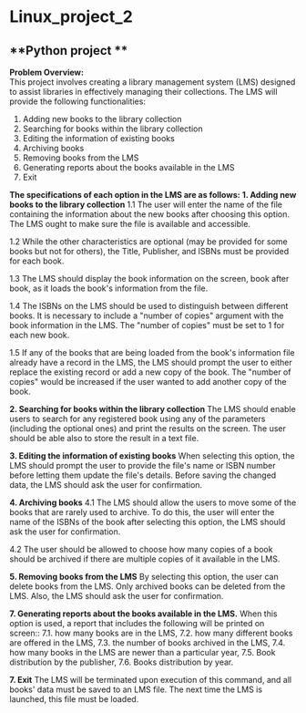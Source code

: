 # Linux_project_2
**Python project **
----------------------------------------
**Problem Overview:**  
This project involves creating a library management system (LMS) designed to assist libraries in effectively 
managing their collections. The LMS will provide the following functionalities: 
1. Adding new books to the library collection 
2. Searching for books within the library collection 
3. Editing the information of existing books 
4. Archiving books 
5. Removing books from the LMS 
6. Generating reports about the books available in the LMS 
7. Exit


**The specifications of each option in the LMS are as follows:**
**1. Adding new books to the library collection** 
1.1 The user will enter the name of the file containing the information about the new books after choosing this option. The LMS ought to make sure the file is available and accessible.  
  
1.2 While the other characteristics are optional (may be provided for some books but not for others), the Title, Publisher, and ISBNs must be provided for each book.
    
1.3 The LMS should display the book information on the screen, book after book, as it loads the book's information from the file.
   
1.4 The ISBNs on the LMS should be used to distinguish between different books. It is necessary to include a "number of copies" argument with the book information in the LMS. The "number of copies" must be set to 1 for each new book.
   
1.5 If any of the books that are being loaded from the book's information file already have a record in the LMS, the LMS should prompt the user to either replace the existing record or add a new copy of the book. The "number of copies" would be increased if the user wanted to add another copy of the book. 


**2. Searching for books within the library collection** 
The LMS should enable users to search for any registered book using any of the parameters (including the optional ones) and print the results on the screen. The user should be able also to store the result in a text file. 


**3. Editing the information of existing books**
When selecting this option, the LMS should prompt the user to provide the file's name or ISBN number before letting them update the file's details. Before saving the changed data, the LMS should ask the user for confirmation.


**4. Archiving books**
4.1 The LMS should allow the users to move some of the books that are rarely used to archive. To do this, the user will enter the name of the ISBNs of the book after selecting this option, the LMS should ask the user for confirmation. 

4.2 The user should be allowed to choose how many copies of a book should be archived if there are multiple copies of it available in the LMS. 


**5. Removing books from the LMS**
By selecting this option, the user can delete books from the LMS. Only archived books can be deleted from the LMS. Also, the LMS should ask the user for confirmation.


**7. Generating reports about the books available in the LMS.**
When this option is used, a report that includes the following will be printed on screen:: 
7.1. how many books are in the LMS, 
7.2. how many different books are offered in the LMS, 
7.3. the number of books archived in the LMS, 
7.4. how many books in the LMS are newer than a particular year, 
7.5. Book distribution by the publisher, 
7.6. Books distribution by year. 


**7. Exit**
The LMS will be terminated upon execution of this command, and all books' data must be saved to an LMS file. The next time the LMS is launched, this file must be loaded. 



